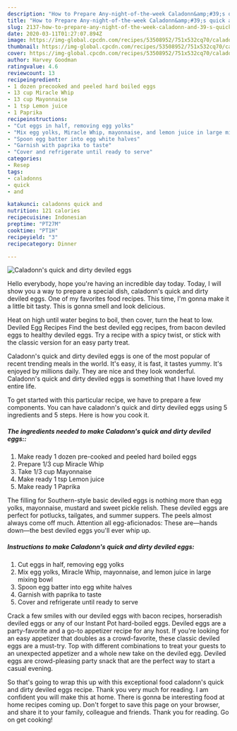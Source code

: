 ```yaml
---
description: "How to Prepare Any-night-of-the-week Caladonn&amp;#39;s quick and dirty deviled eggs"
title: "How to Prepare Any-night-of-the-week Caladonn&amp;#39;s quick and dirty deviled eggs"
slug: 2137-how-to-prepare-any-night-of-the-week-caladonn-and-39-s-quick-and-dirty-deviled-eggs
date: 2020-03-11T01:27:07.894Z
image: https://img-global.cpcdn.com/recipes/53508952/751x532cq70/caladonns-quick-and-dirty-deviled-eggs-recipe-main-photo.jpg
thumbnail: https://img-global.cpcdn.com/recipes/53508952/751x532cq70/caladonns-quick-and-dirty-deviled-eggs-recipe-main-photo.jpg
cover: https://img-global.cpcdn.com/recipes/53508952/751x532cq70/caladonns-quick-and-dirty-deviled-eggs-recipe-main-photo.jpg
author: Harvey Goodman
ratingvalue: 4.6
reviewcount: 13
recipeingredient:
- 1 dozen precooked and peeled hard boiled eggs
- 13 cup Miracle Whip
- 13 cup Mayonnaise
- 1 tsp Lemon juice
- 1 Paprika
recipeinstructions:
- "Cut eggs in half, removing egg yolks"
- "Mix egg yolks, Miracle Whip, mayonnaise, and lemon juice in large mixing bowl"
- "Spoon egg batter into egg white halves"
- "Garnish with paprika to taste"
- "Cover and refrigerate until ready to serve"
categories:
- Resep
tags:
- caladonns
- quick
- and

katakunci: caladonns quick and
nutrition: 121 calories
recipecuisine: Indonesian
preptime: "PT27M"
cooktime: "PT1H"
recipeyield: "3"
recipecategory: Dinner

---
```



![Caladonn&#39;s quick and dirty deviled eggs](https://img-global.cpcdn.com/recipes/53508952/751x532cq70/caladonns-quick-and-dirty-deviled-eggs-recipe-main-photo.jpg)

Hello everybody, hope you're having an incredible day today. Today, I will show you a way to prepare a special dish, caladonn&#39;s quick and dirty deviled eggs. One of my favorites food recipes. This time, I'm gonna make it a little bit tasty. This is gonna smell and look delicious.

Heat on high until water begins to boil, then cover, turn the heat to low. Deviled Egg Recipes Find the best deviled egg recipes, from bacon deviled eggs to healthy deviled eggs. Try a recipe with a spicy twist, or stick with the classic version for an easy party treat.

Caladonn&#39;s quick and dirty deviled eggs is one of the most popular of recent trending meals in the world. It's easy, it is fast, it tastes yummy. It's enjoyed by millions daily. They are nice and they look wonderful. Caladonn&#39;s quick and dirty deviled eggs is something that I have loved my entire life.


To get started with this particular recipe, we have to prepare a few components. You can have caladonn&#39;s quick and dirty deviled eggs using 5 ingredients and 5 steps. Here is how you cook it.

##### The ingredients needed to make Caladonn&#39;s quick and dirty deviled eggs::

1. Make ready 1 dozen pre-cooked and peeled hard boiled eggs
1. Prepare 1/3 cup Miracle Whip
1. Take 1/3 cup Mayonnaise
1. Make ready 1 tsp Lemon juice
1. Make ready 1 Paprika


The filling for Southern-style basic deviled eggs is nothing more than egg yolks, mayonnaise, mustard and sweet pickle relish. These deviled eggs are perfect for potlucks, tailgates, and summer suppers. The peels almost always come off much. Attention all egg-aficionados: These are—hands down—the best deviled eggs you&#39;ll ever whip up. 

##### Instructions to make Caladonn&#39;s quick and dirty deviled eggs:

1. Cut eggs in half, removing egg yolks
1. Mix egg yolks, Miracle Whip, mayonnaise, and lemon juice in large mixing bowl
1. Spoon egg batter into egg white halves
1. Garnish with paprika to taste
1. Cover and refrigerate until ready to serve


Crack a few smiles with our deviled eggs with bacon recipes, horseradish deviled eggs or any of our Instant Pot hard-boiled eggs. Deviled eggs are a party-favorite and a go-to appetizer recipe for any host. If you&#39;re looking for an easy appetizer that doubles as a crowd-favorite, these classic deviled eggs are a must-try. Top with different combinations to treat your guests to an unexpected appetizer and a whole new take on the deviled egg. Deviled eggs are crowd-pleasing party snack that are the perfect way to start a casual evening. 

So that's going to wrap this up with this exceptional food caladonn&#39;s quick and dirty deviled eggs recipe. Thank you very much for reading. I am confident you will make this at home. There is gonna be interesting food at home recipes coming up. Don't forget to save this page on your browser, and share it to your family, colleague and friends. Thank you for reading. Go on get cooking!
